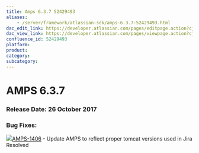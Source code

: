 ```yaml
---
title: Amps 6.3.7 52429493
aliases:
    - /server/framework/atlassian-sdk/amps-6.3.7-52429493.html
dac_edit_link: https://developer.atlassian.com/pages/editpage.action?cjm=wozere&pageId=52429493
dac_view_link: https://developer.atlassian.com/pages/viewpage.action?cjm=wozere&pageId=52429493
confluence_id: 52429493
platform:
product:
category:
subcategory:
---
```

# AMPS 6.3.7

### Release Date: 26 October 2017

### Bug Fixes:

<a href="https://ecosystem.atlassian.net/browse/AMPS-1406?src=confmacro" class="jira-issue-key"><img src="https://ecosystem.atlassian.net/secure/viewavatar?size=xsmall&amp;avatarId=15318&amp;avatarType=issuetype" class="icon" />AMPS-1406</a> - Update AMPS to reflect proper tomcat versions used in Jira Resolved  

 

























